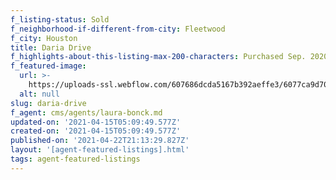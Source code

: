 ```yaml
---
f_listing-status: Sold
f_neighborhood-if-different-from-city: Fleetwood
f_city: Houston
title: Daria Drive
f_highlights-about-this-listing-max-200-characters: Purchased Sep. 2020. Beautifully upgraded
f_featured-image:
  url: >-
    https://uploads-ssl.webflow.com/607686dcda5167b392aeffe3/6077ca9d703f55ec19a5f48f_60276989d1e66img-1-5.jpeg
  alt: null
slug: daria-drive
f_agent: cms/agents/laura-bonck.md
updated-on: '2021-04-15T05:09:49.577Z'
created-on: '2021-04-15T05:09:49.577Z'
published-on: '2021-04-22T21:13:29.827Z'
layout: '[agent-featured-listings].html'
tags: agent-featured-listings
---
```



